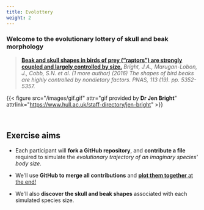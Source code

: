 ```yaml
---
title: Evolottery
weight: 2
---
```



###  **Welcome to the evolutionary lottery of skull and beak morphology**

> [**Beak and skull shapes in birds of prey (“raptors”) are strongly coupled and largely controlled by size.**](http://eprints.whiterose.ac.uk/99452/1/Bright%20et%20al.%202016_SelfArchive.pdf) _Bright, J.A., Marugan-Lobon, J., Cobb, S.N. et al. (1 more
author) (2016) The shapes of bird beaks are highly controlled by nondietary factors. PNAS, 113 (19). pp. 5352-5357._



{{< figure src="/images/gif.gif" attr="gif provided by **Dr Jen Bright**" attrlink="https://www.hull.ac.uk/staff-directory/jen-bright" >}}


<br>

## Exercise aims

- Each participant will **fork a GitHub repository**, and **contribute a file** required to simulate the *evolutionary trajectory of an imaginary species' body size*.

- We'll use **GitHub to merge all contributions** and [**plot them together** at the end!](http://rse.shef.ac.uk/collaborative_github_exercise/plot_trait_evolution.html) 

- We'll also **discover the skull and beak shapes** associated with each simulated species size.



